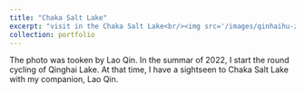```yaml
---
title: "Chaka Salt Lake"
excerpt: "visit in the Chaka Salt Lake<br/><img src='/images/qinhaihu-ztc.jpg'>"
collection: portfolio
---
```


The photo was tooken by Lao Qin. In the summar of 2022, I start the round cycling of Qinghai Lake. At that time, I have a sightseen to Chaka Salt Lake with my companion, Lao Qin.

